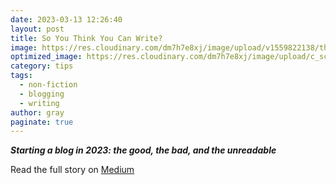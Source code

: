 ```yaml
---
date: 2023-03-13 12:26:40
layout: post
title: So You Think You Can Write?
image: https://res.cloudinary.com/dm7h7e8xj/image/upload/v1559822138/theme9_v273a9.jpg
optimized_image: https://res.cloudinary.com/dm7h7e8xj/image/upload/c_scale,w_380/v1559822138/theme9_v273a9.jpg
category: tips
tags:
  - non-fiction
  - blogging
  - writing
author: gray
paginate: true
---
```


***Starting a blog in 2023: the good, the bad, and the unreadable***


Read the full story on <a href="https://medium.com/@todorokis/so-you-think-you-can-write-ab1a63da70b1">Medium</a>